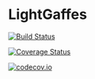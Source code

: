 # LightGaffes

[![Build Status](https://travis-ci.org/chelseas/LightGaffes.jl.svg?branch=master)](https://travis-ci.org/chelseas/LightGaffes.jl)

[![Coverage Status](https://coveralls.io/repos/chelseas/LightGaffes.jl/badge.svg?branch=master&service=github)](https://coveralls.io/github/chelseas/LightGaffes.jl?branch=master)

[![codecov.io](http://codecov.io/github/chelseas/LightGaffes.jl/coverage.svg?branch=master)](http://codecov.io/github/chelseas/LightGaffes.jl?branch=master)
